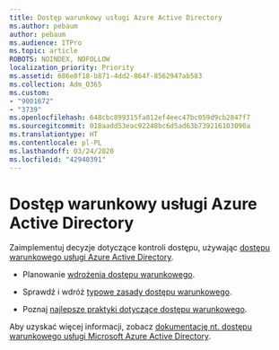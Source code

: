 ```yaml
---
title: Dostęp warunkowy usługi Azure Active Directory
ms.author: pebaum
author: pebaum
ms.audience: ITPro
ms.topic: article
ROBOTS: NOINDEX, NOFOLLOW
localization_priority: Priority
ms.assetid: 686e8f18-b871-4dd2-864f-8562947ab583
ms.collection: Adm_O365
ms.custom:
- "9001672"
- "3739"
ms.openlocfilehash: 648cbc899315fa012ef4eec47bc059d9cb2847f7
ms.sourcegitcommit: 018aadd53eac92248bc6d5ad63b739216103090a
ms.translationtype: HT
ms.contentlocale: pl-PL
ms.lasthandoff: 03/24/2020
ms.locfileid: "42940391"
---
```

# <a name="conditional-access-with-azure-active-directory"></a>Dostęp warunkowy usługi Azure Active Directory

Zaimplementuj decyzje dotyczące kontroli dostępu, używając [dostępu warunkowego usługi Azure Active Directory](https://docs.microsoft.com/azure/active-directory/conditional-access/overview).

- Planowanie [wdrożenia dostępu warunkowego](https://docs.microsoft.com/azure/active-directory/conditional-access/plan-conditional-access). 

- Sprawdź i wdróż [typowe zasady dostępu warunkowego](https://docs.microsoft.com/azure/active-directory/conditional-access/concept-conditional-access-policy-common).

- Poznaj [najlepsze praktyki dotyczące dostępu warunkowego](https://docs.microsoft.com/azure/active-directory/conditional-access/best-practices).

Aby uzyskać więcej informacji, zobacz [dokumentację nt. dostępu warunkowego usługi Microsoft Azure Active Directory](https://docs.microsoft.com/azure/active-directory/conditional-access/).
